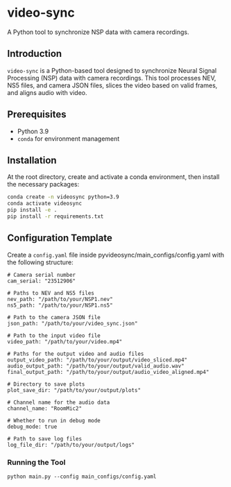 # video-sync
A Python tool to synchronize NSP data with camera recordings.

## Introduction
`video-sync` is a Python-based tool designed to synchronize Neural Signal Processing (NSP) data with camera recordings. This tool processes NEV, NS5 files, and camera JSON files, slices the video based on valid frames, and aligns audio with video.

## Prerequisites
- Python 3.9
- `conda` for environment management

## Installation

At the root directory, create and activate a conda environment, then install the necessary packages:

```sh
conda create -n videosync python=3.9
conda activate videosync
pip install -e .
pip install -r requirements.txt
```

## Configuration Template
Create a `config.yaml` file inside pyvideosync/main_configs/config.yaml with the following structure:

```
# Camera serial number
cam_serial: "23512906"

# Paths to NEV and NS5 files
nev_path: "/path/to/your/NSP1.nev"
ns5_path: "/path/to/your/NSP1.ns5"

# Path to the camera JSON file
json_path: "/path/to/your/video_sync.json"

# Path to the input video file
video_path: "/path/to/your/video.mp4"

# Paths for the output video and audio files
output_video_path: "/path/to/your/output/video_sliced.mp4"
audio_output_path: "/path/to/your/output/valid_audio.wav"
final_output_path: "/path/to/your/output/audio_video_aligned.mp4"

# Directory to save plots
plot_save_dir: "/path/to/your/output/plots"

# Channel name for the audio data
channel_name: "RoomMic2"

# Whether to run in debug mode
debug_mode: true

# Path to save log files
log_file_dir: "/path/to/your/output/logs"
```

### Running the Tool

```
python main.py --config main_configs/config.yaml
```
